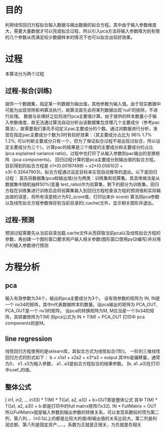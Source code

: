 # 目的
利用线性回归方程拟合输入数据与输出数据的拟合方程。其中由于输入参数维度大，需要大量数据才可以完成拟合过程，所以引入pca方法将输入参数降为到有限的几个参数从而满足较少数据样本的情况下也可以拟合出较好效果。

# 过程
本算法分为两个过程

## 过程-拟合(训练)
提供一个数据集，指定某一列数据为输出值，其他参数为输入值。由于现实数据中可能为出现空隙影响算法执行，故算法首先会将某列数据出现'null'的排除，不进行处理。
数据与处理好之后则进行pca主要值计算。由于提供的样本数量小于输入参数维度，故无法通过算法自动分析出该数据集包含哪几个主要成分（参考pac算法），故需要我们事先手动定义pac主要成分的个数。通过对数据进行分析，发现在指定pac主要成分个数为3时有较好效果：（其主要成分占比为 96% 1.7% 1.2%, 可以判断主要成分只有一个，但为了保证拟合过程不易出现过拟合，所以设定主要成分为三个）。计算pac的结果是三个维度的主要成分和主要成分的占比(pca explained variance ratio)，过程中也打印了从输入参数到pac输出的变换矩阵（pca components)。
回归过程计算的是pca主要成分到输出值的拟合方程。目前得到的拟合方程是 x1*(0.00167498) + x2*(0.056102) + x3(-0.32647903)。拟合方程通过设定目标来实现自动推导的退出。以下是回归过程：
首先将数据集(pca和输出值)分为两类：训练集和验算集。其具体做法是从数据集中随机抽样50%(变量 test_ratio)作为验算集，剩下的部分为训练集。回归方程在训练集进行训练后会将验算集输入到回归方程检查该方程的预测值和实际输出值的误差，将所有误差统计为R2_score值，打印出来(lr score)
算法将pca参数以及线性拟合方程参数保存到当前目录的(.cache)文件，显示相关图形并退出。

## 过程-预测
预测过程需要先从当前目录加载.cache文件从而获取当前pca以及线性拟合方程的参数，再创建一个图形窗口要求用户输入相关参数(图形窗口使用pyQt编写)并对用户的输入参数进行预测

# 方程分析
## pca
输入有效参数为34个，输出的pca主要成分为3个。
设有效参数的矩阵为 IN, IN是一个 nx34的矩阵，其中n代表数据样本的数量。设pca输出的矩阵为 PCA_OUT, PCA_OUT是一个 nx3的矩阵。
设pca的转换矩阵为M, M应当是一个3x34的矩阵，其转置矩阵为T(M)
则pca公式为 IN * T(M) = PCA_OUT
打印中 pca components则是M。

## line regression
线性回归方程使用的是sklearn库，其拟合方式为线性拟合(1阶)。
一阶的三维线性回归方式的形式如下：
b + x1*a1 + x2*a2 + x3*a3 = output
其中b是偏移量，通常为0， x1..x3为输入参数， a1...a3是拟合方程拟合的结果参数。
[b, a1..a3]在打印中coef_的值。

## 整体公式
[ in1, in2, ... in33] * T(M) * T([a1, a2, a3]) + b=OUT即是整体公式
其中 T(M) * T([a1, a2, a3]) + b 即是打印中的full matrix矩阵(1x32).
IN * FullMatrix = OUT
所以FullMatrix就是输入参数到输出参数的转换关系，可以发现系数较的项为第二列、第八列、、(±0.1以上的都是比较大的值)和输出值的关系比较大，第二列是利润总额、第八列是固定资产、、、。系数为正就是正相关，为负就是负相关